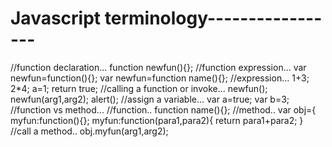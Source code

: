 # Javascript terminology-----------------
//function declaration...
function newfun(){};
//function expression...
var newfun=function(){};
var newfun=function name(){};
//expression...
1+3;
2*4;
a=1;
return true;
//calling a function or invoke...
newfun();
newfun(arg1,arg2);
alert();
//assign a variable...
var a=true;
var b=3;
//function vs method...
//function..
function name(){};
//method..
var obj={
myfun:function(){};
myfun:function(para1,para2){
return para1+para2;
}
//call a method..
obj.myfun(arg1,arg2);


